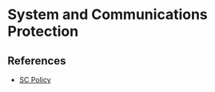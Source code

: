 # System and Communications Protection
## References
* [SC Policy](https://github.com/AppliedIS/azure-blueprint/wiki/NIST-800-53-rev4-Controls)
